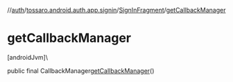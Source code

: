//[auth](../../../index.md)/[tossaro.android.auth.app.signin](../index.md)/[SignInFragment](index.md)/[getCallbackManager](get-callback-manager.md)

# getCallbackManager

[androidJvm]\

public final CallbackManager[getCallbackManager](get-callback-manager.md)()
